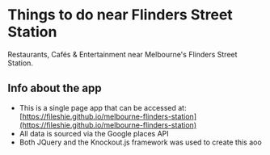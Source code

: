 # Things to do near Flinders Street Station 
Restaurants, Cafés &amp; Entertainment near Melbourne's Flinders Street Station.

## Info about the app

- This is a single page app that can be accessed at: [https://fileshie.github.io/melbourne-flinders-station](https://fileshie.github.io/melbourne-flinders-station)
- All data is sourced via the Google places API
- Both JQuery and the Knockout.js framework was used to create this aoo